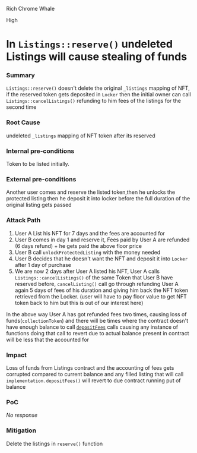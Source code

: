 Rich Chrome Whale

High

# In `Listings::reserve()` undeleted Listings will cause stealing of funds

### Summary

`Listings::reserve()` doesn't delete the original `_listings` mapping of NFT, if the reserved token gets deposited in `Locker` then the initial owner can call `Listings::cancelListings()` refunding to him fees of the listings for the second time 

### Root Cause

undeleted `_listings` mapping of NFT token after its reserved

### Internal pre-conditions

Token to be listed initially.

### External pre-conditions

Another user comes and reserve the listed token,then he unlocks the protected listing then he deposit it into locker before the full duration of the original listing gets passed

### Attack Path

1. User A List his NFT for 7 days and the fees are accounted for
2. User B comes in day 1 and reserve it, Fees paid by User A are refunded (6 days refund) + he gets paid the above floor price
3. User B call `unlockProtectedListing` with the money needed
4. User B decides that he doesn't want the NFT and deposit it into `Locker` after 1 day of purchase
5. We are now 2 days after User A listed his NFT, User A calls `Listings::cancelListings()` of the same Token that User B have reserved before, `cancelListing()` call go through refunding User A again 5 days of fees of his duration and giving him back the NFT token retrieved from the Locker. (user will have to pay floor value to get NFT token back to him but this is out of our interest here)  

In the above way User A has got refunded fees two times, causing loss of funds(`collectionToken`) and there will be times where the contract doesn't have enough balance to call [`depositFees`](https://github.com/sherlock-audit/2024-08-flayer/blob/0ec252cf9ef0f3470191dcf8318f6835f5ef688c/flayer/src/contracts/Listings.sol#L377) calls causing any instance of functions doing that call to revert due to actual balance present in contract will be less that the accounted for

### Impact

Loss of funds from Listings contract and the accounting of fees gets corrupted compared to current balance and any filled listing that will call `implementation.depositFees()` will revert to due contract running put of balance

### PoC

_No response_

### Mitigation

Delete the listings in `reserve()` function